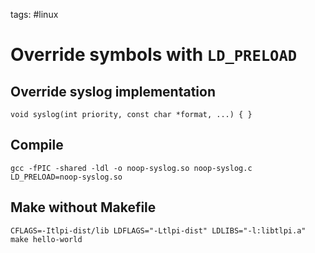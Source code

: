 tags: #linux

Override symbols with `LD_PRELOAD`
==================================

Override syslog implementation
------------------------------

    void syslog(int priority, const char *format, ...) { }

Compile
-------

    gcc -fPIC -shared -ldl -o noop-syslog.so noop-syslog.c
    LD_PRELOAD=noop-syslog.so

Make without Makefile
---------------------

    CFLAGS=-Itlpi-dist/lib LDFLAGS="-Ltlpi-dist" LDLIBS="-l:libtlpi.a" make hello-world
